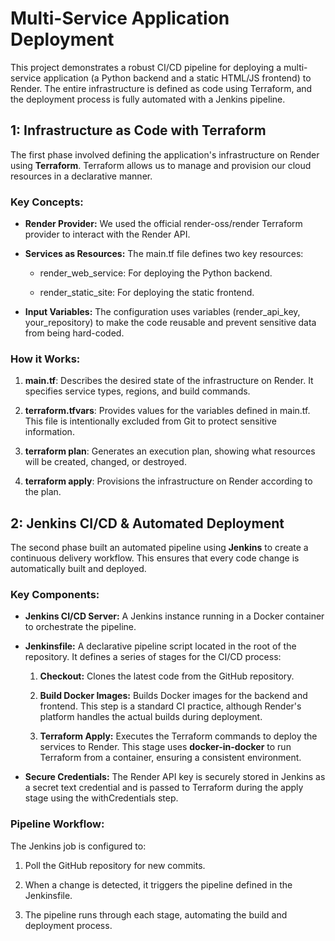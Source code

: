 Multi-Service Application Deployment
====================================

This project demonstrates a robust CI/CD pipeline for deploying a multi-service application (a Python backend and a static HTML/JS frontend) to Render. The entire infrastructure is defined as code using Terraform, and the deployment process is fully automated with a Jenkins pipeline.

1: Infrastructure as Code with Terraform
--------------------------------------------

The first phase involved defining the application's infrastructure on Render using **Terraform**. Terraform allows us to manage and provision our cloud resources in a declarative manner.

### Key Concepts:

*   **Render Provider:** We used the official render-oss/render Terraform provider to interact with the Render API.
    
*   **Services as Resources:** The main.tf file defines two key resources:
    
    *   render\_web\_service: For deploying the Python backend.
        
    *   render\_static\_site: For deploying the static frontend.
        
*   **Input Variables:** The configuration uses variables (render\_api\_key, your\_repository) to make the code reusable and prevent sensitive data from being hard-coded.
    

### How it Works:

1.  **main.tf**: Describes the desired state of the infrastructure on Render. It specifies service types, regions, and build commands.
    
2.  **terraform.tfvars**: Provides values for the variables defined in main.tf. This file is intentionally excluded from Git to protect sensitive information.
    
3.  **terraform plan**: Generates an execution plan, showing what resources will be created, changed, or destroyed.
    
4.  **terraform apply**: Provisions the infrastructure on Render according to the plan.
    

2: Jenkins CI/CD & Automated Deployment
-------------------------------------------

The second phase built an automated pipeline using **Jenkins** to create a continuous delivery workflow. This ensures that every code change is automatically built and deployed.

### Key Components:

*   **Jenkins CI/CD Server:** A Jenkins instance running in a Docker container to orchestrate the pipeline.
    
*   **Jenkinsfile:** A declarative pipeline script located in the root of the repository. It defines a series of stages for the CI/CD process:
    
    1.  **Checkout:** Clones the latest code from the GitHub repository.
        
    2.  **Build Docker Images:** Builds Docker images for the backend and frontend. This step is a standard CI practice, although Render's platform handles the actual builds during deployment.
        
    3.  **Terraform Apply:** Executes the Terraform commands to deploy the services to Render. This stage uses **docker-in-docker** to run Terraform from a container, ensuring a consistent environment.
        
*   **Secure Credentials:** The Render API key is securely stored in Jenkins as a secret text credential and is passed to Terraform during the apply stage using the withCredentials step.
    

### Pipeline Workflow:

The Jenkins job is configured to:

1.  Poll the GitHub repository for new commits.
    
2.  When a change is detected, it triggers the pipeline defined in the Jenkinsfile.
    
3.  The pipeline runs through each stage, automating the build and deployment process.
